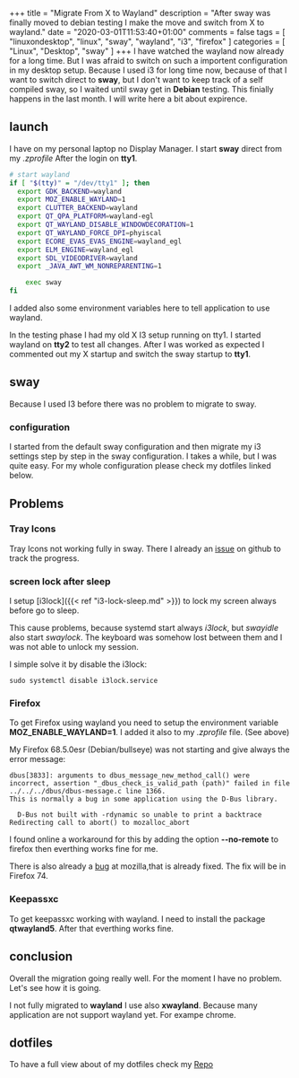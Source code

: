 +++
title = "Migrate From X to Wayland"
description = "After sway was finally moved to debian testing I make the move and switch from X to wayland."
date = "2020-03-01T11:53:40+01:00"
comments = false
tags = [ "linuxondesktop", "linux", "sway", "wayland", "i3", "firefox" ]
categories = [  "Linux", "Desktop", "sway" ]
+++
I have watched the wayland now already for a long time. But I was afraid to switch on such a importent configuration in my desktop setup. Because I used i3 for long time now, because of that I want to switch direct to **sway**, but I don't want to keep track of a self compiled sway, so I waited until sway get in **Debian** testing. This finially happens in the last month.
I will write here a bit about expirence.

## launch
I have on my personal laptop no Display Manager. I start **sway** direct from my *.zprofile* After the login on **tty1**.
``` sh
# start wayland
if [ "$(tty)" = "/dev/tty1" ]; then
  export GDK_BACKEND=wayland
  export MOZ_ENABLE_WAYLAND=1
  export CLUTTER_BACKEND=wayland
  export QT_QPA_PLATFORM=wayland-egl
  export QT_WAYLAND_DISABLE_WINDOWDECORATION=1
  export QT_WAYLAND_FORCE_DPI=phyiscal
  export ECORE_EVAS_EVAS_ENGINE=wayland_egl
  export ELM_ENGINE=wayland_egl
  export SDL_VIDEODRIVER=wayland
  export _JAVA_AWT_WM_NONREPARENTING=1

	exec sway
fi
```
I added also some environment variables here to tell application to use wayland.

In the testing phase I had my old X I3 setup running on tty1. I started wayland on **tty2** to test all changes. After I was worked as expected I commented out my X startup and switch the sway startup to **tty1**.

## sway
Because I used I3 before there was no problem to migrate to sway.

### configuration
I started from the default sway configuration and then migrate my i3 settings step by step in the sway configuration. I takes a while, but I was quite easy. For my whole configuration please check my dotfiles linked below.

## Problems

### Tray Icons
Tray Icons not working fully in sway. There I already an [issue](https://github.com/swaywm/sway/issues/3799) on github to track the progress.

### screen lock after sleep
I setup [i3lock]({{< ref "i3-lock-sleep.md" >}}) to lock my screen always before go to sleep. 

This cause problems, because systemd start always *i3lock*, but *swayidle* also start *swaylock*. The keyboard was somehow lost between them and I was not able to unlock my session.

I simple solve it by disable the i3lock:
```
sudo systemctl disable i3lock.service
```

### Firefox
To get Firefox using wayland you need to setup the environment variable **MOZ_ENABLE_WAYLAND=1**. I added it also to my *.zprofile* file. (See above)

My Firefox 68.5.0esr (Debian/bullseye) was not starting and give always the error message:
```
dbus[3833]: arguments to dbus_message_new_method_call() were incorrect, assertion "_dbus_check_is_valid_path (path)" failed in file ../../../dbus/dbus-message.c line 1366.
This is normally a bug in some application using the D-Bus library.

  D-Bus not built with -rdynamic so unable to print a backtrace
Redirecting call to abort() to mozalloc_abort
```

I found online a workaround for this by adding the option **--no-remote** to firefox then everthing works fine for me. 

There is also already a [bug](https://bugzilla.mozilla.org/show_bug.cgi?id=1551664) at mozilla,that is already fixed. The fix will be in Firefox 74. 

### Keepassxc
To get keepassxc working with wayland. I need to install the package **qtwayland5**. After that everthing works fine. 

## conclusion
Overall the migration going really well. For the moment I have no problem. Let's see how it is going.

I not fully migrated to **wayland** I use also **xwayland**. Because many application are not support wayland yet. For exampe chrome.

## dotfiles
To have a full view about of my dotfiles check my [Repo](https://github.com/dgo-/dotfiles)
